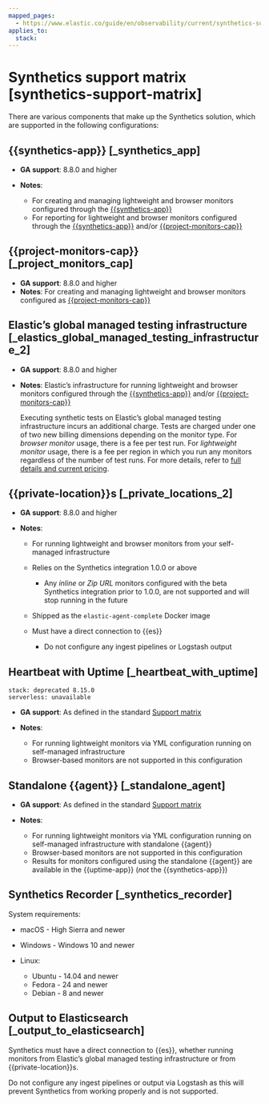 ```yaml
---
mapped_pages:
  - https://www.elastic.co/guide/en/observability/current/synthetics-support-matrix.html
applies_to:
  stack:
---
```


# Synthetics support matrix [synthetics-support-matrix]

There are various components that make up the Synthetics solution, which are supported in the following configurations:

## {{synthetics-app}} [_synthetics_app]

* **GA support**: 8.8.0 and higher
* **Notes**:

    * For creating and managing lightweight and browser monitors configured through the [{{synthetics-app}}](create-monitors-in-synthetics-app.md)
    * For reporting for lightweight and browser monitors configured through the [{{synthetics-app}}](create-monitors-in-synthetics-app.md) and/or [{{project-monitors-cap}}](create-monitors-with-project-monitors.md)

## {{project-monitors-cap}} [_project_monitors_cap]

* **GA support**: 8.8.0 and higher
* **Notes**: For creating and managing lightweight and browser monitors configured as [{{project-monitors-cap}}](create-monitors-with-project-monitors.md)

## Elastic’s global managed testing infrastructure [_elastics_global_managed_testing_infrastructure_2]

* **GA support**: 8.8.0 and higher
* **Notes**: Elastic’s infrastructure for running lightweight and browser monitors configured through the [{{synthetics-app}}](create-monitors-in-synthetics-app.md) and/or [{{project-monitors-cap}}](create-monitors-with-project-monitors.md)

    Executing synthetic tests on Elastic’s global managed testing infrastructure incurs an additional charge. Tests are charged under one of two new billing dimensions depending on the monitor type. For *browser monitor* usage, there is a fee per test run. For *lightweight monitor* usage, there is a fee per region in which you run any monitors regardless of the number of test runs. For more details, refer to [full details and current pricing](https://www.elastic.co/pricing).

## {{private-location}}s [_private_locations_2]

* **GA support**: 8.8.0 and higher
* **Notes**:

    * For running lightweight and browser monitors from your self-managed infrastructure
    * Relies on the Synthetics integration 1.0.0 or above

        * Any *inline* or *Zip URL* monitors configured with the beta Synthetics integration prior to 1.0.0, are not supported and will stop running in the future

    * Shipped as the `elastic-agent-complete` Docker image
    * Must have a direct connection to {{es}}

        * Do not configure any ingest pipelines or Logstash output

## Heartbeat with Uptime [_heartbeat_with_uptime]

```{applies_to}
stack: deprecated 8.15.0
serverless: unavailable
```

* **GA support**: As defined in the standard [Support matrix](https://www.elastic.co/support/matrix)
* **Notes**:

    * For running lightweight monitors via YML configuration running on self-managed infrastructure
    * Browser-based monitors are not supported in this configuration

## Standalone {{agent}} [_standalone_agent]

* **GA support**: As defined in the standard [Support matrix](https://www.elastic.co/support/matrix)
* **Notes**:

    * For running lightweight monitors via YML configuration running on self-managed infrastructure with standalone {{agent}}
    * Browser-based monitors are not supported in this configuration
    * Results for monitors configured using the standalone {{agent}} are available in the {{uptime-app}} (*not* the {{synthetics-app}})

## Synthetics Recorder [_synthetics_recorder]

System requirements:

* macOS - High Sierra and newer
* Windows - Windows 10 and newer
* Linux:

    * Ubuntu - 14.04 and newer
    * Fedora - 24 and newer
    * Debian - 8 and newer

## Output to Elasticsearch [_output_to_elasticsearch]

Synthetics must have a direct connection to {{es}}, whether running monitors from Elastic’s global managed testing infrastructure or from {{private-location}}s.

Do not configure any ingest pipelines or output via Logstash as this will prevent Synthetics from working properly and is not supported.

